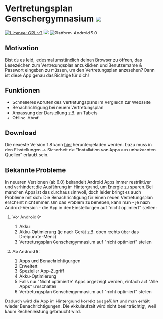 # Vertretungsplan Genschergymnasium ![](https://github.com/StardOva/VertretungsplanGenschergymnasium/blob/master/app/src/main/res/mipmap-hdpi/ic_launcher_round.png)
 [![License: GPL v3](https://img.shields.io/badge/License-GPLv3-blue.svg)](https://www.gnu.org/licenses/gpl-3.0)
![](https://img.shields.io/github/languages/code-size/StardOva/VertretungsplanGenschergymnasium.svg)
![Platform: Android 5.0](https://img.shields.io/badge/Platform%3A-Android%205.0-success.svg)
## Motivation
Bist du es leid, jedesmal umständlich deinen Browser zu öffnen, das Lesezeichen zum Vertretungsplan anzuklicken und Benutzername & Passwort eingeben zu müssen, um den Vertretungsplan anzusehen? Dann ist diese App genau das Richtige für dich!
## Funktionen
* Schnelleres Abrufen des Vertretungsplans im Vergleich zur Webseite
* Benachrichtigung bei neuem Vertretungsplan
* Anpassung der Darstellung z.B. an Tablets
* Offline-Abruf 
## Download
Die neueste Version 1.8 kann [hier](https://github.com/StardOva/VertretungsplanGenschergymnasium/releases) heruntergeladen werden. Dazu muss in den Einstellungen -> Sicherheit die "Installation von Apps aus unbekannten Quellen" erlaubt sein.
## Bekannte Probleme
In neueren Versionen (ab 6.0) behandelt Android Apps immer restriktiver und verhindert die Ausführung im Hintergrund, um Energie zu sparen. Bei manchen Apps ist das durchaus sinnvoll, doch leider bringt es auch Probleme mit sich:
Die Benachrichtigung für einen neuen Vertretungsplan erscheint nicht immer. Um das Problem zu beheben, kann man - je nach Android-Version - die App in den Einstellungen auf "nicht optimiert" stellen:
1. Vor Android 8:
   1. Akku 
   1. Akku-Optimierung (je nach Gerät z.B. oben rechts über das Dreipunkte-Menü)
   1. Vertretungsplan Genschergymnasium auf "nicht optimiert" stellen
   
1. Ab Android 8:
   1. Apps und Benachrichtigungen
   1. Erweitert
   1. Spezieller App-Zugriff
   1. Akku-Optimierung
   1. Falls nur "Nicht optimierte" Apps angezeigt werden, einfach auf "Alle Apps" umschalten
   1. Vertretungsplan Genschergymnasium auf "nicht optimiert" stellen
   
Dadurch wird die App im Hintergrund korrekt ausgeführt und man erhält wieder Benachrichtigungen. Die Akkulaufzeit wird nicht beeinträchtigt, weil kaum Rechenleistung gebraucht wird.
